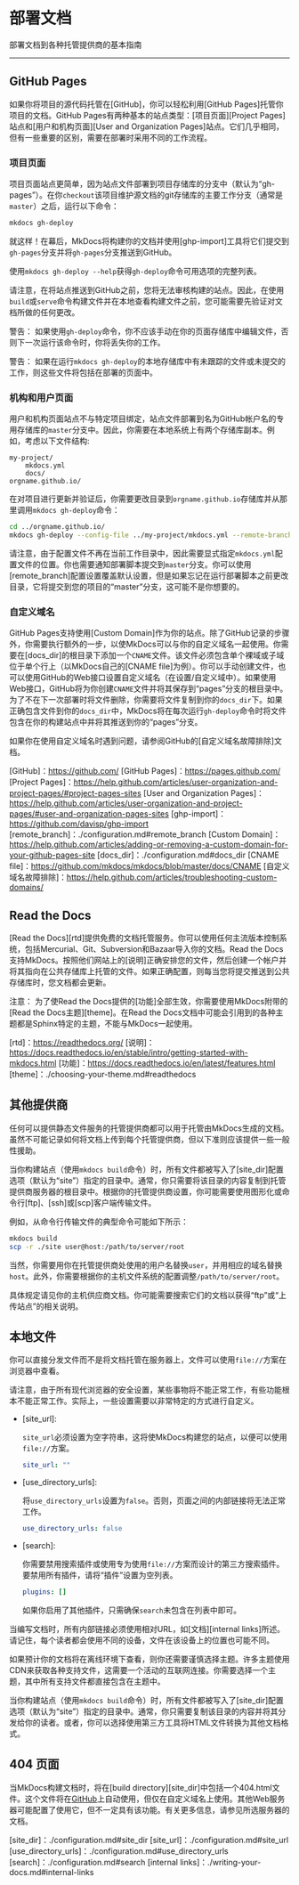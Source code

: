 # 部署文档

部署文档到各种托管提供商的基本指南

---

## GitHub Pages

如果你将项目的源代码托管在[GitHub]，你可以轻松利用[GitHub Pages]托管你项目的文档。GitHub Pages有两种基本的站点类型：[项目页面][Project Pages]站点和[用户和机构页面][User and Organization Pages]站点。它们几乎相同，但有一些重要的区别，需要在部署时采用不同的工作流程。

### 项目页面

项目页面站点更简单，因为站点文件部署到项目存储库的分支中（默认为“gh-pages”）。在你`checkout`该项目维护源文档的git存储库的主要工作分支（通常是`master`）之后，运行以下命令：

```sh
mkdocs gh-deploy
```

就这样！在幕后，MkDocs将构建你的文档并使用[ghp-import]工具将它们提交到`gh-pages`分支并将`gh-pages`分支推送到GitHub。

使用`mkdocs gh-deploy --help`获得`gh-deploy`命令可用选项的完整列表。

请注意，在将站点推送到GitHub之前，您将无法审核构建的站点。因此，在使用`build`或`serve`命令构建文件并在本地查看构建文件之前，您可能需要先验证对文档所做的任何更改。

警告：
如果使用`gh-deploy`命令，你不应该手动在你的页面存储库中编辑文件，否则下一次运行该命令时，你将丢失你的工作。

警告：
如果在运行`mkdocs gh-deploy`的本地存储库中有未跟踪的文件或未提交的工作，则这些文件将包括在部署的页面中。

### 机构和用户页面

用户和机构页面站点不与特定项目绑定，站点文件部署到名为GitHub帐户名的专用存储库的`master`分支中。因此，你需要在本地系统上有两个存储库副本。例如，考虑以下文件结构:

```text
my-project/
    mkdocs.yml
    docs/
orgname.github.io/
```

在对项目进行更新并验证后，你需要更改目录到`orgname.github.io`存储库并从那里调用`mkdocs gh-deploy`命令：

```sh
cd ../orgname.github.io/
mkdocs gh-deploy --config-file ../my-project/mkdocs.yml --remote-branch master
```

请注意，由于配置文件不再在当前工作目录中，因此需要显式指定`mkdocs.yml`配置文件的位置。你也需要通知部署脚本提交到`master`分支。你可以使用[remote_branch]配置设置覆盖默认设置，但是如果忘记在运行部署脚本之前更改目录，它将提交到您的项目的“master”分支，这可能不是你想要的。

### 自定义域名

GitHub Pages支持使用[Custom Domain]作为你的站点。除了GitHub记录的步骤外，你需要执行额外的一步，以使MkDocs可以与你的自定义域名一起使用。你需要在[docs_dir]的根目录下添加一个`CNAME`文件。该文件必须包含单个裸域或子域位于单个行上（以MkDocs自己的[CNAME file]为例）。你可以手动创建文件，也可以使用GitHub的Web接口设置自定义域名（在设置/自定义域中）。如果使用Web接口，GitHub将为你创建`CNAME`文件并将其保存到“pages”分支的根目录中。为了不在下一次部署时将文件删除，你需要将文件复制到你的`docs_dir`下。如果正确包含文件到你的`docs_dir`中，MkDocs将在每次运行`gh-deploy`命令时将文件包含在你的构建站点中并将其推送到你的“pages”分支。

如果你在使用自定义域名时遇到问题，请参阅GitHub的[自定义域名故障排除]文档。

[GitHub]：https://github.com/
[GitHub Pages]：https://pages.github.com/
[Project Pages]：https://help.github.com/articles/user-organization-and-project-pages/#project-pages-sites
[User and Organization Pages]：https://help.github.com/articles/user-organization-and-project-pages/#user-and-organization-pages-sites
[ghp-import]：https://github.com/davisp/ghp-import
[remote_branch]：./configuration.md#remote_branch
[Custom Domain]：https://help.github.com/articles/adding-or-removing-a-custom-domain-for-your-github-pages-site
[docs_dir]：./configuration.md#docs_dir
[CNAME file]：https://github.com/mkdocs/mkdocs/blob/master/docs/CNAME
[自定义域名故障排除]：https://help.github.com/articles/troubleshooting-custom-domains/

## Read the Docs

[Read the Docs][rtd]提供免费的文档托管服务。你可以使用任何主流版本控制系统，包括Mercurial、Git、Subversion和Bazaar导入你的文档。Read the Docs支持MkDocs。按照他们网站上的[说明]正确安排您的文件，然后创建一个帐户并将其指向在公共存储库上托管的文件。如果正确配置，则每当您将提交推送到公共存储库时，您文档都会更新。

注意：
为了使Read the Docs提供的[功能]全部生效，你需要使用MkDocs附带的[Read the Docs主题][theme]。在Read the Docs文档中可能会引用到的各种主题都是Sphinx特定的主题，不能与MkDocs一起使用。

[rtd]：https://readthedocs.org/
[说明]：https://docs.readthedocs.io/en/stable/intro/getting-started-with-mkdocs.html
[功能]：https://docs.readthedocs.io/en/latest/features.html
[theme]：./choosing-your-theme.md#readthedocs

## 其他提供商

任何可以提供静态文件服务的托管提供商都可以用于托管由MkDocs生成的文档。虽然不可能记录如何将文档上传到每个托管提供商，但以下准则应该提供一些一般性援助。

当你构建站点（使用`mkdocs build`命令）时，所有文件都被写入了[site_dir]配置选项（默认为“site”）指定的目录中。通常，你只需要将该目录的内容复制到托管提供商服务器的根目录中。根据你的托管提供商设置，你可能需要使用图形化或命令行[ftp]、[ssh]或[scp]客户端传输文件。

例如，从命令行传输文件的典型命令可能如下所示：

```sh
mkdocs build
scp -r ./site user@host:/path/to/server/root
```

当然，你需要用你在托管提供商处使用的用户名替换`user`，并用相应的域名替换`host`。此外，你需要根据你的主机文件系统的配置调整`/path/to/server/root`。

具体规定请见你的主机供应商文档。你可能需要搜索它们的文档以获得“ftp”或“上传站点”的相关说明。

## 本地文件

你可以直接分发文件而不是将文档托管在服务器上，文件可以使用`file://`方案在浏览器中查看。

请注意，由于所有现代浏览器的安全设置，某些事物将不能正常工作，有些功能根本不能正常工作。实际上，一些设置需要以非常特定的方式进行自定义。

- [site_url]:

    `site_url`必须设置为空字符串，这将使MkDocs构建您的站点，以便可以使用`file://`方案。

    ```yaml
    site_url: ""
    ```

- [use_directory_urls]:

    将`use_directory_urls`设置为`false`。否则，页面之间的内部链接将无法正常工作。

    ```yaml
    use_directory_urls: false
    ```

- [search]:

    你需要禁用搜索插件或使用专为使用`file://`方案而设计的第三方搜索插件。要禁用所有插件，请将“插件”设置为空列表。

    ```yaml
    plugins: []
    ```

    如果你启用了其他插件，只需确保`search`未包含在列表中即可。

当编写文档时，所有内部链接必须使用相对URL，如[文档][internal links]所述。请记住，每个读者都会使用不同的设备，文件在该设备上的位置也可能不同。

如果预计你的文档将在离线环境下查看，则你还需要谨慎选择主题。许多主题使用CDN来获取各种支持文件，这需要一个活动的互联网连接。你需要选择一个主题，其中所有支持文件都直接包含在主题中。

当你构建站点（使用`mkdocs build`命令）时，所有文件都被写入了[site_dir]配置选项（默认为“site”）指定的目录中。通常，你只需要复制该目录的内容并将其分发给你的读者。或者，你可以选择使用第三方工具将HTML文件转换为其他文档格式。

## 404 页面

当MkDocs构建文档时，将在[build directory][site_dir]中包括一个404.html文件。这个文件将在[GitHub](#github-pages)上自动使用，但仅在自定义域名上使用。其他Web服务器可能配置了使用它，但不一定具有该功能。有关更多信息，请参见所选服务器的文档。

[site_dir]：./configuration.md#site_dir
[site_url]：./configuration.md#site_url
[use_directory_urls]：./configuration.md#use_directory_urls
[search]：./configuration.md#search
[internal links]：./writing-your-docs.md#internal-links